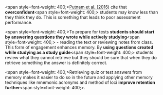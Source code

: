 <span style=font-weight: 400;><a href="http://psychnet.wustl.edu/memory/wp-content/uploads/2018/04/Putnam-et-al-2016_PPS.pdf" target="_blank" rel="noopener">Putnam et al. (2016)</a> cite that </span>**overconfident**<span style=font-weight: 400;> students may know less than they think they do. This is something that leads to poor assessment performance.</span>

<span style=font-weight: 400;>To prepare for tests </span>**students should start by answering questions they wrote while actively studying**<span style=font-weight: 400;> - reading the text or reviewing notes from class. This form of engagement enhances memory. By </span>**using questions created while studying as a study guide**<span style=font-weight: 400;> students review what they cannot retrieve but they should be sure that when they do retrieve something the answer is definitely correct.</span>

<span style=font-weight: 400;>Retrieving quiz or test answers from memory makes it easier to do so in the future and applying other memory techniques like mnemonic acronyms and method of loci </span>**improve retention further**<span style=font-weight: 400;>.</span>